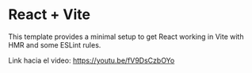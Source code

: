 # React + Vite

This template provides a minimal setup to get React working in Vite with HMR and some ESLint rules.

Link hacia el video: 
https://youtu.be/fV9DsCzbOYo 